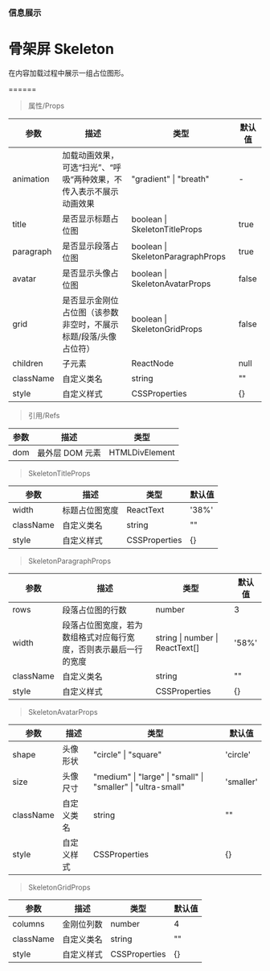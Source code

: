### 信息展示

# 骨架屏 Skeleton

在内容加载过程中展示一组占位图形。

======

> 属性/Props

|参数|描述|类型|默认值|
|----------|-------------|------|------|
|animation|加载动画效果，可选“扫光”、“呼吸”两种效果，不传入表示不展示动画效果|"gradient" \| "breath"|-|
|title|是否显示标题占位图|boolean \| SkeletonTitleProps|true|
|paragraph|是否显示段落占位图|boolean \| SkeletonParagraphProps|true|
|avatar|是否显示头像占位图|boolean \| SkeletonAvatarProps|false|
|grid|是否显示金刚位占位图（该参数非空时，不展示标题/段落/头像占位符）|boolean \| SkeletonGridProps|false|
|children|子元素|ReactNode|null|
|className|自定义类名|string|""|
|style|自定义样式|CSSProperties|{}|

> 引用/Refs

|参数|描述|类型|
|----------|-------------|------|
|dom|最外层 DOM 元素|HTMLDivElement|

> SkeletonTitleProps

|参数|描述|类型|默认值|
|----------|-------------|------|------|
|width|标题占位图宽度|ReactText|'38%'|
|className|自定义类名|string|""|
|style|自定义样式|CSSProperties|{}|

> SkeletonParagraphProps

|参数|描述|类型|默认值|
|----------|-------------|------|------|
|rows|段落占位图的行数|number|3|
|width|段落占位图宽度，若为数组格式对应每行宽度，否则表示最后一行的宽度|string \| number \| ReactText\[\]|'58%'|
|className|自定义类名|string|""|
|style|自定义样式|CSSProperties|{}|

> SkeletonAvatarProps

|参数|描述|类型|默认值|
|----------|-------------|------|------|
|shape|头像形状|"circle" \| "square"|'circle'|
|size|头像尺寸|"medium" \| "large" \| "small" \| "smaller" \| "ultra\-small"|'smaller'|
|className|自定义类名|string|""|
|style|自定义样式|CSSProperties|{}|

> SkeletonGridProps

|参数|描述|类型|默认值|
|----------|-------------|------|------|
|columns|金刚位列数|number|4|
|className|自定义类名|string|""|
|style|自定义样式|CSSProperties|{}|
